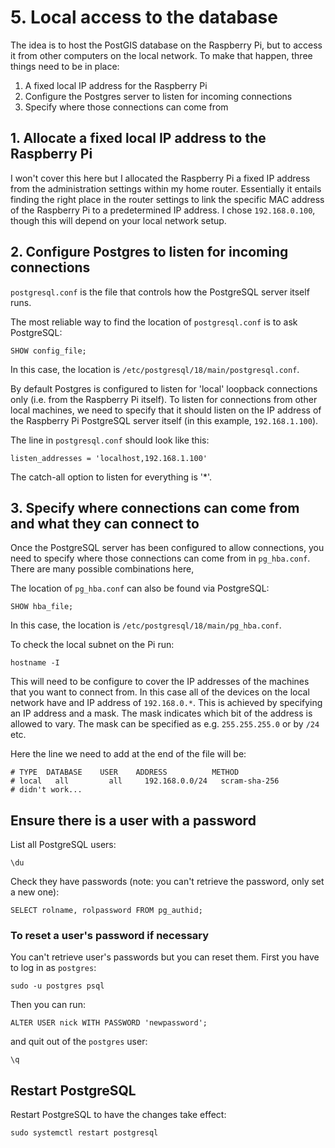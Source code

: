 # 5. Local access to the database

The idea is to host the PostGIS database on the Raspberry Pi, but to access it from other computers on the local network. To make that happen, three things need to be in place:

1. A fixed local IP address for the Raspberry Pi
2. Configure the Postgres server to listen for incoming connections
3. Specify where those connections can come from

## 1. Allocate a fixed local IP address to the Raspberry Pi

I won't cover this here but I allocated the Raspberry Pi a fixed IP address from the administration settings within my home router. Essentially it entails finding the right place in the router settings to link the specific MAC address of the Raspberry Pi to a predetermined IP address. I chose `192.168.0.100`, though this will depend on your local network setup.

## 2. Configure Postgres to listen for incoming connections

`postgresql.conf` is the file that controls how the PostgreSQL server itself runs.

The most reliable way to find the location of `postgresql.conf` is to ask PostgreSQL:

```
SHOW config_file;
```

In this case, the location is `/etc/postgresql/18/main/postgresql.conf`.

By default Postgres is configured to listen for 'local' loopback connections only (i.e. from the Raspberry Pi itself). To listen for connections from other local machines, we need to specify that it should listen on the IP address of the Raspberry Pi PostgreSQL server itself (in this example, `192.168.1.100`).

The line in `postgresql.conf` should look like this:

`listen_addresses = 'localhost,192.168.1.100'`

The catch-all option to listen for everything is '*'.

## 3. Specify where connections can come from and what they can connect to

Once the PostgreSQL server has been configured to allow connections, you need to specify where those connections can come from in
`pg_hba.conf`. There are many possible combinations here, 

The location of `pg_hba.conf` can also be found via PostgreSQL:

```
SHOW hba_file;
```

In this case, the location is `/etc/postgresql/18/main/pg_hba.conf`.

To check the local subnet on the Pi run:

`hostname -I`

This will need to be configure to cover the IP addresses of the machines that you want to connect from. In this case all of the devices on the local network have and IP address of `192.168.0.*`. This is achieved by specifying an IP address and a mask. The mask indicates which bit of the address is allowed to vary. The mask can be specified as e.g. `255.255.255.0` or by `/24` etc.

Here the line we need to add at the end of the file will be:

```
# TYPE  DATABASE    USER    ADDRESS          METHOD
# local   all         all     192.168.0.0/24   scram-sha-256
# didn't work...
```

## Ensure there is a user with a password

List all PostgreSQL users:

`\du`

Check they have passwords (note: you can't retrieve the password, only set a new one):

```
SELECT rolname, rolpassword FROM pg_authid;
```

### To reset a user's password if necessary

You can't retrieve user's passwords but you can reset them. First you have to log in as `postgres`:

`sudo -u postgres psql`

Then you can run:

`ALTER USER nick WITH PASSWORD 'newpassword';`

and quit out of the `postgres` user:

`\q`

## Restart PostgreSQL

Restart PostgreSQL to have the changes take effect:

`sudo systemctl restart postgresql`
